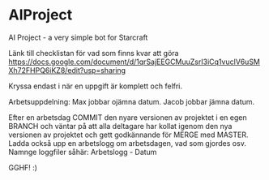 # AIProject
AI Project - a very simple bot for Starcraft

Länk  till checklistan för vad som finns kvar att göra
https://docs.google.com/document/d/1qrSajEEGCMuuZsrI3iCq1vuclV6uSMXh72FHPQ6iKZ8/edit?usp=sharing

Kryssa endast i när en uppgift är komplett och felfri. 

Arbetsuppdelning: 
Max jobbar ojämna datum.
Jacob jobbar jämna datum.

Efter en arbetsdag COMMIT den nyare versionen av projektet i en egen BRANCH och väntar på att alla deltagare har kollat
igenom den nya versionen av projektet och gett godkännande för MERGE med MASTER.
Ladda också upp en arbetslogg om arbetsdagen, vad som gjordes osv. Namnge loggfiler såhär: Arbetslogg - Datum

GGHF! :)
